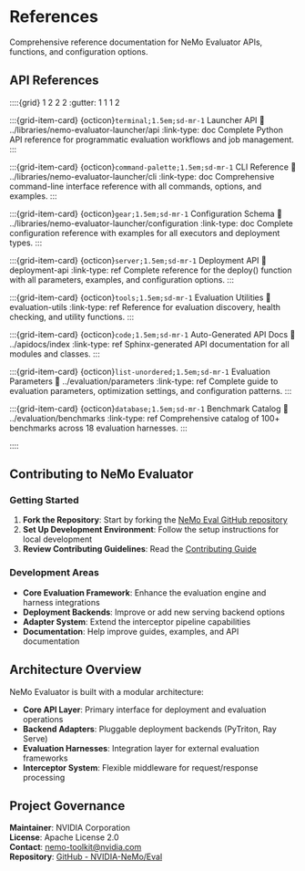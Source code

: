 # References

Comprehensive reference documentation for NeMo Evaluator APIs, functions, and configuration options.

## API References

::::{grid} 1 2 2 2
:gutter: 1 1 1 2

:::{grid-item-card} {octicon}`terminal;1.5em;sd-mr-1` Launcher API
:link: ../libraries/nemo-evaluator-launcher/api
:link-type: doc
Complete Python API reference for programmatic evaluation workflows and job management.
:::

:::{grid-item-card} {octicon}`command-palette;1.5em;sd-mr-1` CLI Reference
:link: ../libraries/nemo-evaluator-launcher/cli
:link-type: doc
Comprehensive command-line interface reference with all commands, options, and examples.
:::

:::{grid-item-card} {octicon}`gear;1.5em;sd-mr-1` Configuration Schema
:link: ../libraries/nemo-evaluator-launcher/configuration
:link-type: doc
Complete configuration reference with examples for all executors and deployment types.
:::

:::{grid-item-card} {octicon}`server;1.5em;sd-mr-1` Deployment API
:link: deployment-api
:link-type: ref
Complete reference for the deploy() function with all parameters, examples, and configuration options.
:::

:::{grid-item-card} {octicon}`tools;1.5em;sd-mr-1` Evaluation Utilities
:link: evaluation-utils
:link-type: ref
Reference for evaluation discovery, health checking, and utility functions.
:::

:::{grid-item-card} {octicon}`code;1.5em;sd-mr-1` Auto-Generated API Docs
:link: ../apidocs/index
:link-type: ref
Sphinx-generated API documentation for all modules and classes.
:::

:::{grid-item-card} {octicon}`list-unordered;1.5em;sd-mr-1` Evaluation Parameters
:link: ../evaluation/parameters
:link-type: ref
Complete guide to evaluation parameters, optimization settings, and configuration patterns.
:::

:::{grid-item-card} {octicon}`database;1.5em;sd-mr-1` Benchmark Catalog
:link: ../evaluation/benchmarks
:link-type: ref
Comprehensive catalog of 100+ benchmarks across 18 evaluation harnesses.
:::

::::

## Contributing to NeMo Evaluator

### Getting Started
1. **Fork the Repository**: Start by forking the [NeMo Eval GitHub repository](https://github.com/NVIDIA-NeMo/Eval)
2. **Set Up Development Environment**: Follow the setup instructions for local development
3. **Review Contributing Guidelines**: Read the [Contributing Guide](https://github.com/NVIDIA-NeMo/Eval/blob/main/CONTRIBUTING.md)

### Development Areas
- **Core Evaluation Framework**: Enhance the evaluation engine and harness integrations
- **Deployment Backends**: Improve or add new serving backend options
- **Adapter System**: Extend the interceptor pipeline capabilities
- **Documentation**: Help improve guides, examples, and API documentation

## Architecture Overview

NeMo Evaluator is built with a modular architecture:

- **Core API Layer**: Primary interface for deployment and evaluation operations
- **Backend Adapters**: Pluggable deployment backends (PyTriton, Ray Serve)
- **Evaluation Harnesses**: Integration layer for external evaluation frameworks
- **Interceptor System**: Flexible middleware for request/response processing

## Project Governance

**Maintainer**: NVIDIA Corporation  
**License**: Apache License 2.0  
**Contact**: [nemo-toolkit@nvidia.com](mailto:nemo-toolkit@nvidia.com)  
**Repository**: [GitHub - NVIDIA-NeMo/Eval](https://github.com/NVIDIA-NeMo/Eval)

